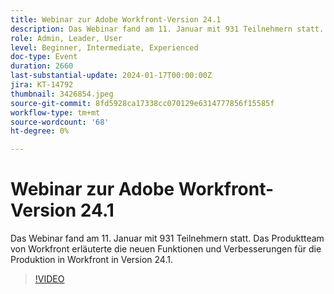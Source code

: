 ```yaml
---
title: Webinar zur Adobe Workfront-Version 24.1
description: Das Webinar fand am 11. Januar mit 931 Teilnehmern statt. Das Produktteam von Workfront erläuterte die neuen Funktionen und Verbesserungen für die Produktion in Workfront in Version 24.1.
role: Admin, Leader, User
level: Beginner, Intermediate, Experienced
doc-type: Event
duration: 2660
last-substantial-update: 2024-01-17T00:00:00Z
jira: KT-14792
thumbnail: 3426854.jpeg
source-git-commit: 8fd5928ca17338cc070129e6314777856f15585f
workflow-type: tm+mt
source-wordcount: '68'
ht-degree: 0%

---
```



# Webinar zur Adobe Workfront-Version 24.1

Das Webinar fand am 11. Januar mit 931 Teilnehmern statt. Das Produktteam von Workfront erläuterte die neuen Funktionen und Verbesserungen für die Produktion in Workfront in Version 24.1.

>[!VIDEO](https://video.tv.adobe.com/v/3426854/?learn=on)
